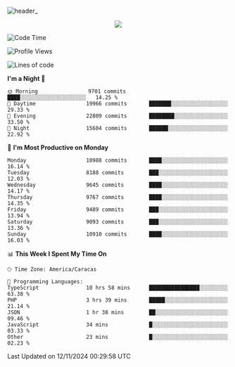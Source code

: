 ![header_](https://github.com/user-attachments/assets/4010d822-ccdc-4198-b608-18c773338d18)


<p align="center">
  <a href="http://www.github.com/thevacs">
    <img src="https://github-readme-streak-stats.herokuapp.com/?user=thevacs&stroke=ffffff&background=1c1917&ring=0891b2&fire=0891b2&currStreakNum=ffffff&currStreakLabel=0891b2&sideNums=ffffff&sideLabels=ffffff&dates=ffffff&hide_border=true" />
  </a>
</p>

<!--START_SECTION:waka-->
![Code Time](http://img.shields.io/badge/Code%20Time-3%2C056%20hrs%2016%20mins-blue)

![Profile Views](http://img.shields.io/badge/Profile%20Views-1-blue)

![Lines of code](https://img.shields.io/badge/From%20Hello%20World%20I%27ve%20Written-9.9%20million%20lines%20of%20code-blue)

**I'm a Night 🦉** 

```text
🌞 Morning                9701 commits        ████░░░░░░░░░░░░░░░░░░░░░   14.25 % 
🌆 Daytime                19966 commits       ███████░░░░░░░░░░░░░░░░░░   29.33 % 
🌃 Evening                22809 commits       ████████░░░░░░░░░░░░░░░░░   33.50 % 
🌙 Night                  15604 commits       ██████░░░░░░░░░░░░░░░░░░░   22.92 % 
```
📅 **I'm Most Productive on Monday** 

```text
Monday                   10988 commits       ████░░░░░░░░░░░░░░░░░░░░░   16.14 % 
Tuesday                  8188 commits        ███░░░░░░░░░░░░░░░░░░░░░░   12.03 % 
Wednesday                9645 commits        ████░░░░░░░░░░░░░░░░░░░░░   14.17 % 
Thursday                 9767 commits        ████░░░░░░░░░░░░░░░░░░░░░   14.35 % 
Friday                   9489 commits        ███░░░░░░░░░░░░░░░░░░░░░░   13.94 % 
Saturday                 9093 commits        ███░░░░░░░░░░░░░░░░░░░░░░   13.36 % 
Sunday                   10910 commits       ████░░░░░░░░░░░░░░░░░░░░░   16.03 % 
```


📊 **This Week I Spent My Time On** 

```text
🕑︎ Time Zone: America/Caracas

💬 Programming Languages: 
TypeScript               10 hrs 58 mins      ████████████████░░░░░░░░░   63.38 % 
PHP                      3 hrs 39 mins       █████░░░░░░░░░░░░░░░░░░░░   21.14 % 
JSON                     1 hr 38 mins        ██░░░░░░░░░░░░░░░░░░░░░░░   09.46 % 
JavaScript               34 mins             █░░░░░░░░░░░░░░░░░░░░░░░░   03.33 % 
Other                    23 mins             █░░░░░░░░░░░░░░░░░░░░░░░░   02.23 % 
```


 Last Updated on 12/11/2024 00:29:58 UTC
<!--END_SECTION:waka-->
